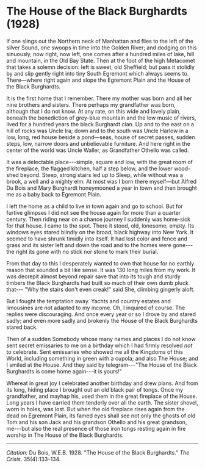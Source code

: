 <!--
title:   The House of the Black Burghardts
author:  Du Bois, W.E.B.
journal: The Crisis
year:    1928
volume:  35
issue:   4
pages:   133-134
-->
# The House of the Black Burghardts (1928)

If one slings out the Northern neck of Manhattan and flies to the left of the silver Sound, one swoops in time into the Golden River; and dodging on this sinuously, now right, now left, one comes after a hundred miles of lake, hill and mountain, in the Old Bay State. Then at the foot of the high Metacomet that takes a solemn decision: left is sweet, old Sheffield; but pass it stolidly by and slip gently right into tiny South Egremont which always seems to. There—where right again and slope the Egremont Plain and the House of the Black Burghardts.

It is the first home that I remember. There my mother was born and all her nine brothers and sisters. There perhaps my grandfather was born, although that I do not know. At any rate, on this wide and lovely plain, beneath the benediction of grey-blue mountain and the low music of rivers, lived for a hundred years the black Burghardt clan. Up and to the east on a hill of rocks was Uncle Ira; down and to the south was Uncle Harlow in a low, long, red house beside a pond—seas, house of secret passes, sudden steps, low, narrow doors and unbelievable furniture. And here right in the center of the world was Uncle Waller, as Grandfather Othello was called.

It was a delectable place---simple, square and low, with the great room of the fireplace, the flagged kitchen, half a step below, and the lower wood-shed beyond. Steep, strong stairs led up to Sleep, while without was a brook, a well and a mighty elm. At most was I born there myself—but Alfred Du Bois and Mary Burghardt honeymooned a year in town and then brought me as a baby back to Egremont Plain.

I left the home as a child to live in town again and go to school. But
for furtive glimpses I did not see the house again for more than a quarter century. Then riding near on a chance journey I suddenly was home-sick for that house. I came to the spot. There it stood, old, lonesome, empty. Its windows eyes stared blindly on the broad, black highway into New York. It seemed to have shrunk timidly into itself. It had lost color and fence and grass and its sister left and down the road and to the homes were gone---the right its gone with no stick nor stone to mark their burial.

From that day to this I desperately wanted to own that house for no earthly reason that sounded a bit like sense. It was 130 long miles from my work. It was decrepit almost beyond repair save that into its tough and sturdy timbers the Black Burghardts had built so much of their own dumb pluck that---
"Why the stairs don't even creak!" said She, climbing gingerly aloft.

But I fought the temptation away. Yachts and country estates and limousines are not adapted to my income. Oh, I inquired of course. The replies were discouraging. And once every year or so I drove by and stared sadly; and even more sadly and brokenly the House of the Black Burghardts stared back.

Then of a sudden Somebody whose many names and places I do not know sent secret emissaries to me on a birthday which I had firmly resolved *not* to celebrate. Sent emissaries who showed me all the Kingdoms of this World, including something in green with a cupola; and also The House; and I smiled at the House. And they said by telegram---"The House of the Black Burghardts is come home again---it is yours!"

Whereat in great joy I celebrated another birthday and drew plans. And from its long, hiding place I brought out an old black pair of tongs. Once my grandfather, and mayhap his, used them in the great fireplace of the House. Long years I have carried them tenderly over all the earth. The sister shovel, worn in holes, was lost. But when the old fireplace rises again from the dead on Egremont Plain, its famed eyes shall see not only the ghosts of old Tom and his son Jack and his grandson Othello and his great grandson, me---but also the real presence of those iron tongs resting again in fire worship in The House of the Black Burghardts.

_________________
*Citation:* Du Bois, W.E.B. 1928. "The House of the Black Burghardts." *The Crisis*. 35(4):133&ndash;134.